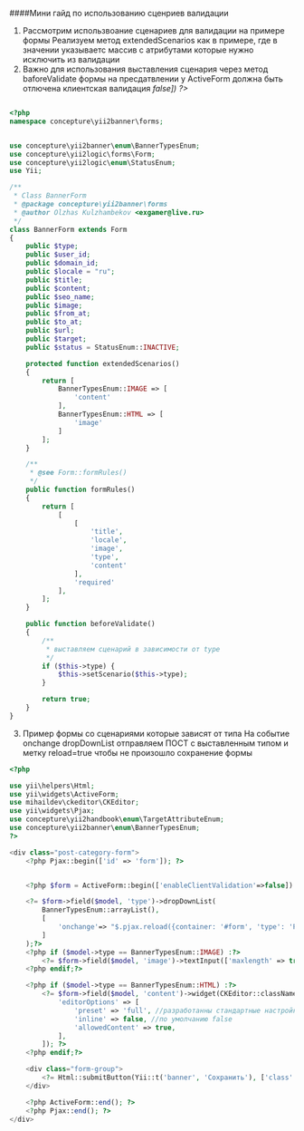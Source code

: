 ####Мини гайд по использованию сценриев валидации

1. Рассмотрим использвоание сценариев для валидации на примере формы
    Реализуем метод extendedScenarios как в примере, где в значении указываетс массив с атрибутами 
    которые нужно исключить из валидации
2.  Важно для использования выставления сценария через метод baforeValidate формы
    на пресдатвлении у ActiveForm должна быть отлючена клиентская валидация 
    *<?php $form = ActiveForm::begin(['enableClientValidation'=>false]) ?>*
    
    

```php

<?php
namespace concepture\yii2banner\forms;


use concepture\yii2banner\enum\BannerTypesEnum;
use concepture\yii2logic\forms\Form;
use concepture\yii2logic\enum\StatusEnum;
use Yii;

/**
 * Class BannerForm
 * @package concepture\yii2banner\forms
 * @author Olzhas Kulzhambekov <exgamer@live.ru>
 */
class BannerForm extends Form
{
    public $type;
    public $user_id;
    public $domain_id;
    public $locale = "ru";
    public $title;
    public $content;
    public $seo_name;
    public $image;
    public $from_at;
    public $to_at;
    public $url;
    public $target;
    public $status = StatusEnum::INACTIVE;

    protected function extendedScenarios()
    {
        return [
            BannerTypesEnum::IMAGE => [
                'content'
            ],
            BannerTypesEnum::HTML => [
                'image'
            ]
        ];
    }

    /**
     * @see Form::formRules()
     */
    public function formRules()
    {
        return [
            [
                [
                    'title',
                    'locale',
                    'image',
                    'type',
                    'content'
                ],
                'required'
            ],
        ];
    }

    public function beforeValidate()
    {
        /**
         * выставляем сценарий в зависимости от type
         */
        if ($this->type) {
            $this->setScenario($this->type);
        }

        return true;
    }
}

```

3. Пример формы со сценариями которые зависят от типа
    На событие onchange dropDownList отправляем ПОСТ с выставленным типом и метку reload=true чтобы не произошло сохранение формы

```php
<?php

use yii\helpers\Html;
use yii\widgets\ActiveForm;
use mihaildev\ckeditor\CKEditor;
use yii\widgets\Pjax;
use concepture\yii2handbook\enum\TargetAttributeEnum;
use concepture\yii2banner\enum\BannerTypesEnum;
?>

<div class="post-category-form">
    <?php Pjax::begin(['id' => 'form']); ?>


    <?php $form = ActiveForm::begin(['enableClientValidation'=>false]) ?>

    <?= $form->field($model, 'type')->dropDownList(
        BannerTypesEnum::arrayList(),
        [
            'onchange'=> "$.pjax.reload({container: '#form', 'type': 'POST', 'data': {'BannerForm[type]': this.value, 'reload': true}});"
        ]
    );?>
    <?php if ($model->type == BannerTypesEnum::IMAGE) :?>
        <?= $form->field($model, 'image')->textInput(['maxlength' => true]) ?>
    <?php endif;?>

    <?php if ($model->type == BannerTypesEnum::HTML) :?>
        <?= $form->field($model, 'content')->widget(CKEditor::className(),[
            'editorOptions' => [
                'preset' => 'full', //разработанны стандартные настройки basic, standard, full данную возможность не обязательно использовать
                'inline' => false, //по умолчанию false
                'allowedContent' => true,
            ],
        ]); ?>
    <?php endif;?>

    <div class="form-group">
        <?= Html::submitButton(Yii::t('banner', 'Сохранить'), ['class' => 'btn btn-success']) ?>
    </div>

    <?php ActiveForm::end(); ?>
    <?php Pjax::end(); ?>
</div>


```